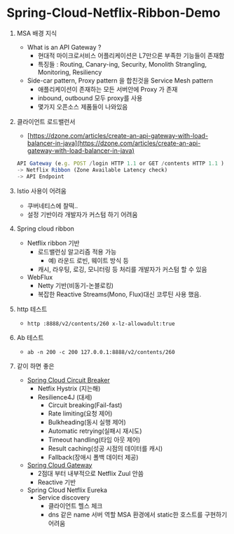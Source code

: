 # Spring-Cloud-Netflix-Ribbon-Demo

1. MSA 배경 지식
    - What is an API Gateway ?
        - 현대적 마이크로서비스 어플리케이션은 L7만으론 부족한 기능들이 존재함
        - 특징들 : Routing, Canary-ing, Security, Monolith Strangling, Monitoring, Resiliency
    - Side-car pattern, Proxy pattern 을 합친것을 Service Mesh pattern
        - 애플리케이션이 존재하는 모든 서버안에 Proxy 가 존재
        - inbound, outbound 모두 proxy를 사용
        - 몇가지 오픈소스 제품들이 나와있음
2. 클라이언트 로드밸런서
    - [https://dzone.com/articles/create-an-api-gateway-with-load-balancer-in-java](https://dzone.com/articles/create-an-api-gateway-with-load-balancer-in-java)

    ```jsx
    API Gateway (e.g. POST /login HTTP 1.1 or GET /contents HTTP 1.1 ) 
    -> Netflix Ribbon (Zone Available Latency check) 
    -> API Endpoint
    ```

3. Istio 사용이 어려움
    - 쿠버네티스에 찰떡..
    - 설정 기반이라 개발자가 커스텀 하기 어려움
4. Spring cloud ribbon
    - Netflix ribbon 기반
        - 로드밸런싱 알고리즘 적용 가능
            - 예) 라운드 로빈, 웨이트 방식 등
        - 캐시, 라우팅, 로깅, 모니터링 등 처리를 개발자가 커스텀 할 수 있음
    - WebFlux
        - Netty 기반(비동기-논블로킹)
        - 복잡한 Reactive Streams(Mono, Flux)대신 코루틴 사용 했음.
5. http 테스트
    - `http :8888/v2/contents/260 x-lz-allowadult:true`
6. Ab 테스트
    - `ab -n 200 -c 200 127.0.0.1:8888/v2/contents/260`
7. 같이 하면 좋은 
    - [Spring Cloud Circuit Breaker](https://spring.io/projects/spring-cloud-circuitbreaker)
        - Netfix Hystrix (지는해)
        - Resilience4J (대세)
            - Circuit breaking(Fail-fast)
            - Rate limiting(요청 제어)
            - Bulkheading(동시 실행 제어)
            - Automatic retrying(실패시 재시도)
            - Timeout handling(타임 아웃 제어)
            - Result caching(성공 시점의 데이터를 캐시)
            - Fallback(장애시 폴백 데이터 제공)
    - [Spring Cloud Gateway](https://spring.io/projects/spring-cloud-gateway)
        - 2점대 부터 내부적으로 Netflix Zuul 안씀
        - Reactive 기반
    - Spring Cloud Netflix Eureka
        - Service discovery
            - 클라이언트 헬스 체크
            - dns 같은 name 서버 역할 MSA 환경에서 static한 호스트를 구현하기 어려움